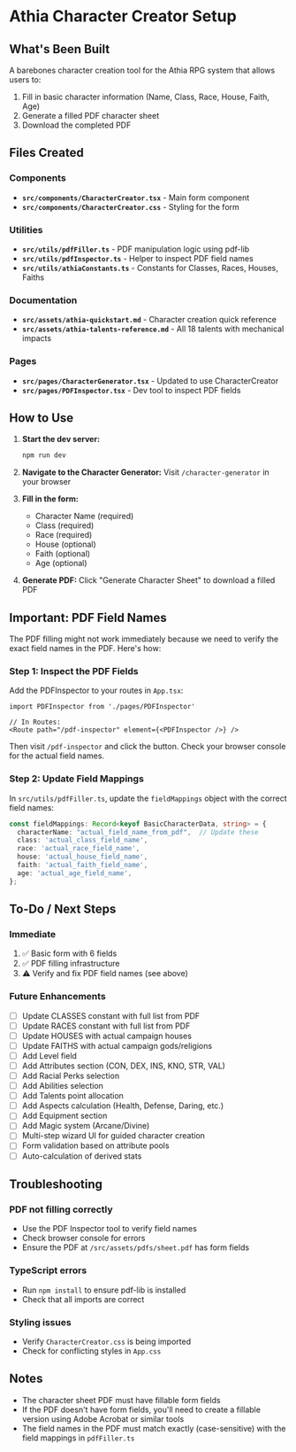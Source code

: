 # Athia Character Creator Setup

## What's Been Built

A barebones character creation tool for the Athia RPG system that allows users to:
1. Fill in basic character information (Name, Class, Race, House, Faith, Age)
2. Generate a filled PDF character sheet
3. Download the completed PDF

## Files Created

### Components
- **`src/components/CharacterCreator.tsx`** - Main form component
- **`src/components/CharacterCreator.css`** - Styling for the form

### Utilities
- **`src/utils/pdfFiller.ts`** - PDF manipulation logic using pdf-lib
- **`src/utils/pdfInspector.ts`** - Helper to inspect PDF field names
- **`src/utils/athiaConstants.ts`** - Constants for Classes, Races, Houses, Faiths

### Documentation
- **`src/assets/athia-quickstart.md`** - Character creation quick reference
- **`src/assets/athia-talents-reference.md`** - All 18 talents with mechanical impacts

### Pages
- **`src/pages/CharacterGenerator.tsx`** - Updated to use CharacterCreator
- **`src/pages/PDFInspector.tsx`** - Dev tool to inspect PDF fields

## How to Use

1. **Start the dev server:**
   ```bash
   npm run dev
   ```

2. **Navigate to the Character Generator:**
   Visit `/character-generator` in your browser

3. **Fill in the form:**
   - Character Name (required)
   - Class (required)
   - Race (required)
   - House (optional)
   - Faith (optional)
   - Age (optional)

4. **Generate PDF:**
   Click "Generate Character Sheet" to download a filled PDF

## Important: PDF Field Names

The PDF filling might not work immediately because we need to verify the exact field names in the PDF. Here's how:

### Step 1: Inspect the PDF Fields

Add the PDFInspector to your routes in `App.tsx`:

```tsx
import PDFInspector from './pages/PDFInspector'

// In Routes:
<Route path="/pdf-inspector" element={<PDFInspector />} />
```

Then visit `/pdf-inspector` and click the button. Check your browser console for the actual field names.

### Step 2: Update Field Mappings

In `src/utils/pdfFiller.ts`, update the `fieldMappings` object with the correct field names:

```typescript
const fieldMappings: Record<keyof BasicCharacterData, string> = {
  characterName: "actual_field_name_from_pdf",  // Update these
  class: 'actual_class_field_name',
  race: 'actual_race_field_name',
  house: 'actual_house_field_name',
  faith: 'actual_faith_field_name',
  age: 'actual_age_field_name',
};
```

## To-Do / Next Steps

### Immediate
1. ✅ Basic form with 6 fields
2. ✅ PDF filling infrastructure
3. ⚠️ Verify and fix PDF field names (see above)

### Future Enhancements
- [ ] Update CLASSES constant with full list from PDF
- [ ] Update RACES constant with full list from PDF
- [ ] Update HOUSES with actual campaign houses
- [ ] Update FAITHS with actual campaign gods/religions
- [ ] Add Level field
- [ ] Add Attributes section (CON, DEX, INS, KNO, STR, VAL)
- [ ] Add Racial Perks selection
- [ ] Add Abilities selection
- [ ] Add Talents point allocation
- [ ] Add Aspects calculation (Health, Defense, Daring, etc.)
- [ ] Add Equipment section
- [ ] Add Magic system (Arcane/Divine)
- [ ] Multi-step wizard UI for guided character creation
- [ ] Form validation based on attribute pools
- [ ] Auto-calculation of derived stats

## Troubleshooting

### PDF not filling correctly
- Use the PDF Inspector tool to verify field names
- Check browser console for errors
- Ensure the PDF at `/src/assets/pdfs/sheet.pdf` has form fields

### TypeScript errors
- Run `npm install` to ensure pdf-lib is installed
- Check that all imports are correct

### Styling issues
- Verify `CharacterCreator.css` is being imported
- Check for conflicting styles in `App.css`

## Notes

- The character sheet PDF must have fillable form fields
- If the PDF doesn't have form fields, you'll need to create a fillable version using Adobe Acrobat or similar tools
- The field names in the PDF must match exactly (case-sensitive) with the field mappings in `pdfFiller.ts`
